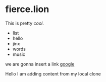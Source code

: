 # fierce.lion

This is pretty *cool*.

 - list
 - hello
 - jinx
 - words
 - music

we are gonna insert a link [google](www.google.com)

Hello I am adding content from my local clone

